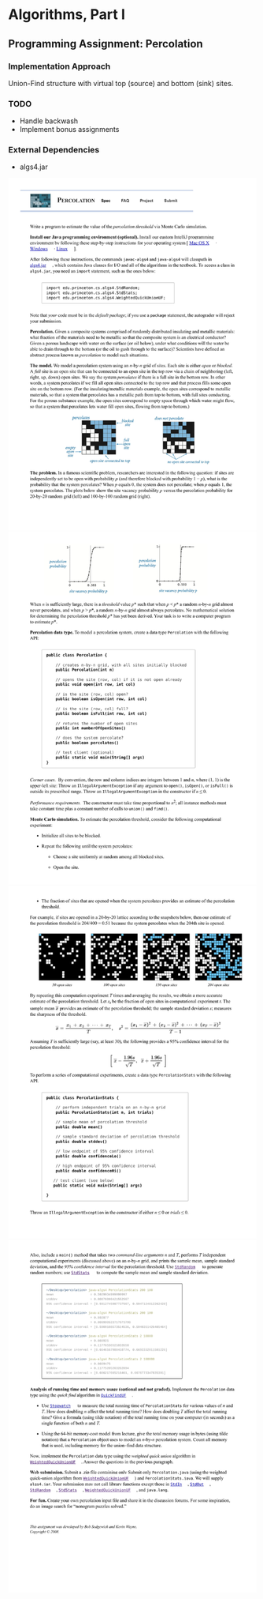 # Algorithms, Part I

## Programming Assignment: Percolation

### Implementation Approach

Union-Find structure with virtual top (source) and bottom (sink) sites.

### TODO
- Handle backwash
- Implement bonus assignments

### External Dependencies
- algs4.jar


![assignment-page-1](src/main/resources/assignment-1.jpg)
![assignment-page-1](src/main/resources/assignment-2.jpg)
![assignment-page-1](src/main/resources/assignment-3.jpg)
![assignment-page-1](src/main/resources/assignment-4.jpg)
